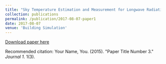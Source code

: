 ```yaml
---
title: "Sky Temperature Estimation and Measurement for Longwave Radiation Calculation"
collection: publications
permalink: /publication/2017-08-07-paper1
date: 2017-08-07
venue: 'Building Simulation'
---
```


[Download paper here](http://kuzha.github.io/files/kunzhang-p2017.pdf)

Recommended citation: Your Name, You. (2015). "Paper Title Number 3." <i>Journal 1</i>. 1(3).

